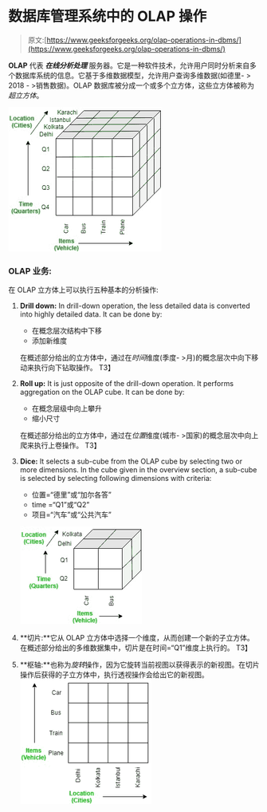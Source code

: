 # 数据库管理系统中的 OLAP 操作

> 原文:[https://www.geeksforgeeks.org/olap-operations-in-dbms/](https://www.geeksforgeeks.org/olap-operations-in-dbms/)

**OLAP** 代表 ***在线分析处理*** 服务器。它是一种软件技术，允许用户同时分析来自多个数据库系统的信息。它基于多维数据模型，允许用户查询多维数据(如德里- > 2018 - >销售数据)。OLAP 数据库被分成一个或多个立方体，这些立方体被称为*超立方体*。

![](img/e06134fb66b8d99550e340c3e735f927.png)

### OLAP 业务:

在 OLAP 立方体上可以执行五种基本的分析操作:

1.  **Drill down:** In drill-down operation, the less detailed data is converted into highly detailed data. It can be done by:
    *   在概念层次结构中下移
    *   添加新维度

    在概述部分给出的立方体中，通过在*时间*维度(季度- >月)的概念层次中向下移动来执行向下钻取操作。
    T3】

2.  **Roll up:** It is just opposite of the drill-down operation. It performs aggregation on the OLAP cube. It can be done by:
    *   在概念层级中向上攀升
    *   缩小尺寸

    在概述部分给出的立方体中，通过在*位置*维度(城市- >国家)的概念层次中向上爬来执行上卷操作。
    T3】

3.  **Dice:** It selects a sub-cube from the OLAP cube by selecting two or more dimensions. In the cube given in the overview section, a sub-cube is selected by selecting following dimensions with criteria:
    *   位置=“德里”或“加尔各答”
    *   time =“Q1”或“Q2”
    *   项目=“汽车”或“公共汽车”

    ![](img/30ee627ff7af25e9792e71265b856f83.png)

4.  **切片:**它从 OLAP 立方体中选择一个维度，从而创建一个新的子立方体。在概述部分给出的多维数据集中，切片是在时间=“Q1”维度上执行的。
    T3】
5.  **枢轴:**也称为*旋转*操作，因为它旋转当前视图以获得表示的新视图。在切片操作后获得的子立方体中，执行透视操作会给出它的新视图。
    ![](img/63799fec94b125257f10cddefd401a9d.png)